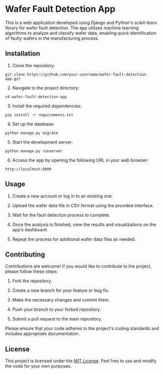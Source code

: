 # Wafer Fault Detection App

This is a web application developed using Django and Python's scikit-learn library for wafer fault detection. The app utilizes machine learning algorithms to analyze and classify wafer data, enabling quick identification of faulty wafers in the manufacturing process.

## Installation

1. Clone the repository:

```
git clone https://github.com/your-username/wafer-fault-detection-app.git
```

2. Navigate to the project directory:

```
cd wafer-fault-detection-app
```

3. Install the required dependencies:

```
pip install -r requirements.txt
```

4. Set up the database:

```
python manage.py migrate
```

5. Start the development server:

```
python manage.py runserver
```

6. Access the app by opening the following URL in your web browser:

```
http://localhost:8000
```

## Usage

1. Create a new account or log in to an existing one.

2. Upload the wafer data file in CSV format using the provided interface.

3. Wait for the fault detection process to complete.

4. Once the analysis is finished, view the results and visualizations on the app's dashboard.

5. Repeat the process for additional wafer data files as needed.

## Contributing

Contributions are welcome! If you would like to contribute to the project, please follow these steps:

1. Fork the repository.

2. Create a new branch for your feature or bug fix.

3. Make the necessary changes and commit them.

4. Push your branch to your forked repository.

5. Submit a pull request to the main repository.

Please ensure that your code adheres to the project's coding standards and includes appropriate documentation.

## License

This project is licensed under the [MIT License](LICENSE). Feel free to use and modify the code for your own purposes.

